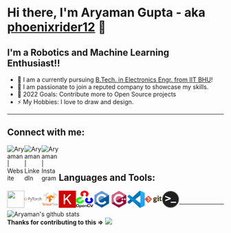 <h1> Hi there, I'm Aryaman Gupta - aka <a href="https://www.linkedin.com/in/aryaman1210/">phoenixrider12<a> 👋 </h1>

<!-- [![CoderResume](https://img.shields.io/website?label=Coder&style=for-the-badge&url=https%3A%2F%2Fankur-agrawal-ece20.github.io%2FMyResume%2F)](https://ankur-agrawal-ece20.github.io/MyResume/src/CodingUreify.pdf)
[![DeveloperResume](https://img.shields.io/website?label=Developer&style=for-the-badge&url=https%3A%2F%2Fankur-agrawal-ece20.github.io%2FMyResume%2F)](https://ankur-agrawal-ece20.github.io/MyResume/)
[![RoboticsResume](https://img.shields.io/website?label=Robotics&style=for-the-badge&url=https%3A%2F%2Fankur-agrawal-ece20.github.io%2FMyResume%2F)](https://ankur-agrawal-ece20.github.io/MyResume/src/RoboticsUreify.pdf) -->


## I'm a Robotics and Machine Learning Enthusiast!! 

- 🔭 I am a currently pursuing [B.Tech. in Electronics Engr. from IIT BHU][course]!
- 🌱 I am passionate to join a reputed company to showcase my skills.
- 🥅 2022 Goals: Contribute more to Open Source projects
- ⚡ My Hobbies: I love to draw and design.

<hr>

<!-- <h3 align="left"> Connect with me: </h3> -->
## Connect with me:


[<img align="left"  alt="Aryaman | Website" width="40px" src="https://img.icons8.com/color/48/000000/gmail-new.png" />][Mail]
[<img align="left" alt="Aryaman | LinkedIn" width="40px" src="https://raw.githubusercontent.com/rahuldkjain/github-profile-readme-generator/master/src/images/icons/Social/linked-in-alt.svg" />][linkedin]
[<img align="left" alt="Aryaman | Instagram" width="40px" src="https://raw.githubusercontent.com/rahuldkjain/github-profile-readme-generator/master/src/images/icons/Social/instagram.svg" />][instagram]

 
[Mail]: aryaman.gupta.ece20@itbhu.ac.in/
<!-- [CoderResume]: https://ankur-agrawal-ece20.github.io/MyResume/src/CodingUreify.pdf
[DeveloperResume]: https://ankur-agrawal-ece20.github.io/MyResume/
[RoboticsResume]: https://ankur-agrawal-ece20.github.io/MyResume/src/RoboticsUreify.pdf -->
[course]: https://www.iitbhu.ac.in/dept/ece
[instagram]:https://www.instagram.com/_aryaman_gupta_/
[linkedin]: https://www.linkedin.com/in/aryaman1210/

 
 <br>
 <br>
 
<!-- <h3 align="left"> Languages and Tools: </h3> -->
## Languages and Tools:

 
<img align="left" src="https://answers.ros.org/upfiles/14554624266871161.png" width="40" height="40" />
<img align="left" src="https://github.com/github/explore/blob/main/topics/pytorch/pytorch.png" width="40" height="40" />
<img align="left" src="https://github.com/github/explore/raw/main/topics/tensorflow/tensorflow.png" width="40" height="40" />
<img align="left" src="https://github.com/github/explore/blob/main/topics/keras/keras.png" width="40" height="40" />
<img align="left" src="https://github.com/github/explore/raw/main/topics/opencv/opencv.png" width="40" height="40" />
<img align="left"  src="https://raw.githubusercontent.com/devicons/devicon/master/icons/c/c-original.svg" alt="c" width="40" height="40"/>
<img align="left"  src="https://raw.githubusercontent.com/devicons/devicon/master/icons/cplusplus/cplusplus-original.svg" alt="cplusplus" width="40" height="40"/>
<img align="left" alt="Visual Studio Code" width="40" height="40" src="https://raw.githubusercontent.com/github/explore/80688e429a7d4ef2fca1e82350fe8e3517d3494d/topics/visual-studio-code/visual-studio-code.png" />
<img align="left" alt="Git" width="40" height="40" src="https://raw.githubusercontent.com/github/explore/80688e429a7d4ef2fca1e82350fe8e3517d3494d/topics/git/git.png" />
<img align="left" alt="Terminal" width="40" height="40" src="https://raw.githubusercontent.com/github/explore/80688e429a7d4ef2fca1e82350fe8e3517d3494d/topics/terminal/terminal.png" />



 
 <!-- <br>
 :red_circle:
  :red_circle:
  :red_circle:
 <br> -->
 <br>
 <hr>
 
<!-- ## :zap: Recent GitHub Activity 
1. 🗣 Commented on [#22](https://github.com/Ankur-Agrawal-ece20/Multiverse-CPP/issues/22) in [Ankur-Agrawal-ece20/Multiverse-CPP](https://github.com/Ankur-Agrawal-ece20/Multiverse-CPP)
2. 🗣 Commented on [#12](https://github.com/Ankur-Agrawal-ece20/Multiverse-CPP/issues/12) in [Ankur-Agrawal-ece20/Multiverse-CPP](https://github.com/Ankur-Agrawal-ece20/Multiverse-CPP)
3. 🗣 Commented on [#13](https://github.com/Ankur-Agrawal-ece20/Multiverse-CPP/issues/13) in [Ankur-Agrawal-ece20/Multiverse-CPP](https://github.com/Ankur-Agrawal-ece20/Multiverse-CPP)
4. 🗣 Commented on [#17](https://github.com/Ankur-Agrawal-ece20/Multiverse-CPP/issues/17) in [Ankur-Agrawal-ece20/Multiverse-CPP](https://github.com/Ankur-Agrawal-ece20/Multiverse-CPP)
5. 🗣 Commented on [#18](https://github.com/Ankur-Agrawal-ece20/Multiverse-CPP/issues/18) in [Ankur-Agrawal-ece20/Multiverse-CPP](https://github.com/Ankur-Agrawal-ece20/Multiverse-CPP)
 
<hr> -->
 
<!-- ## :zap: GitHub Stats  -->

![Aryaman's github stats](https://github-readme-stats.vercel.app/api?username=phoenixrider12&show_icons=true&theme=tokyonight&count_private=true&show_icons=true)
<br/>**Thanks for contributing to this =>**
![](https://komarev.com/ghpvc/?username=phoenixrider12&color=red)